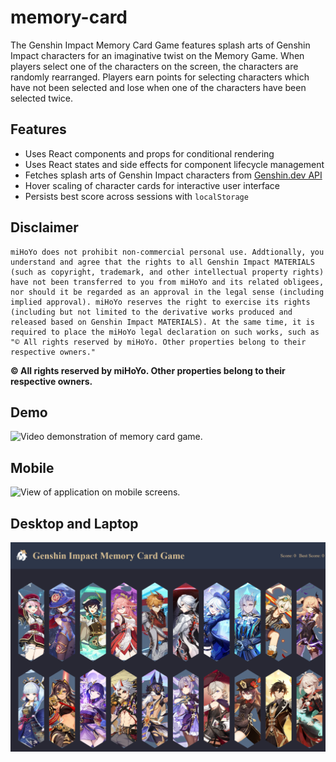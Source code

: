 # memory-card
The Genshin Impact Memory Card Game features splash arts of Genshin Impact characters for an imaginative twist on the Memory Game. When players select one of the characters on the screen, the characters are randomly rearranged. Players earn points for selecting characters which have not been selected and lose when one of the characters have been selected twice.

## Features

- Uses React components and props for conditional rendering
- Uses React states and side effects for component lifecycle management 
- Fetches splash arts of Genshin Impact characters from [Genshin.dev API](https://genshin.dev/)
- Hover scaling of character cards for interactive user interface
- Persists best score across sessions with ```localStorage```

## Disclaimer

```
miHoYo does not prohibit non-commercial personal use. Addtionally, you understand and agree that the rights to all Genshin Impact MATERIALS (such as copyright, trademark, and other intellectual property rights) have not been transferred to you from miHoYo and its related obligees, nor should it be regarded as an approval in the legal sense (including implied approval). miHoYo reserves the right to exercise its rights (including but not limited to the derivative works produced and released based on Genshin Impact MATERIALS). At the same time, it is required to place the miHoYo legal declaration on such works, such as "© All rights reserved by miHoYo. Other properties belong to their respective owners."
``` 

**© All rights reserved by miHoYo. Other properties belong to their respective owners.**

## Demo
![Video demonstration of memory card game.](./public/game-demo.gif)

## Mobile
![View of application on mobile screens.](./public/mobile-view.png)

## Desktop and Laptop
![VIew of application on desktop and laptop screens.](./public/desktop-view.png)